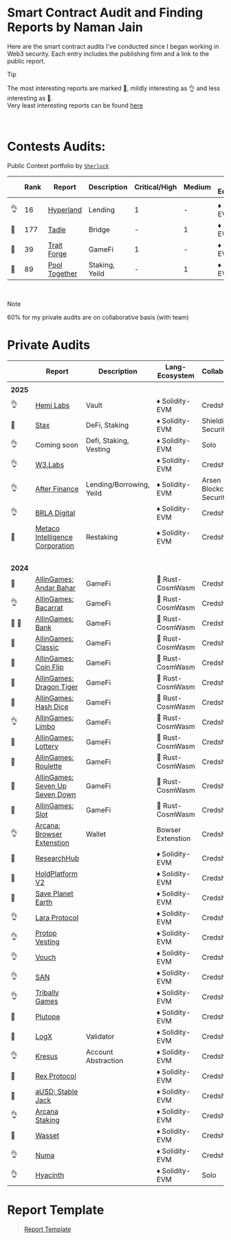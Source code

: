 # Smart Contract Audit and Finding Reports by Naman Jain

Here are the smart contract audits I’ve conducted since I began working in Web3 security. Each entry includes the publishing firm and a link to the public report.

> [!TIP]
> The most interesting reports are marked 💎, mildly interesting as 👌 and less interesting as 📰. <br>
> Very least interesting reports can be found [here](audit-reports/Least_interesting_reports.md)

<br>

# Contests Audits:

Public Contest portfolio by [`Sherlock`](https://audits.sherlock.xyz/watson/namx05)

|     | Rank | Report                                                                                                           | Description    | Critical/High | Medium | Lang-Ecosystem | Platform  |
| --- | ---- | ---------------------------------------------------------------------------------------------------------------- | -------------- | ------------- | ------ | -------------- | --------- |
|     |      |                                                                                                                  |                |               |        |                |           |
| 👌  | 16   | [Hyperland](https://cantina.xyz/competitions/cd180bb3-5d7d-46ed-8b99-d905e54a9d0b/leaderboard)                   | Lending        | 1             | -      | ♦ Solidity-EVM | Cantina   |
| 💎  | 177  | [Tadle](https://codehawks.cyfrin.io/c/2024-08-tadle/results?lt=contest&page=1&sc=reward&sj=reward&t=leaderboard) | Bridge         | -             | 1      | ♦ Solidity-EVM | CodeHawks |
| 💎  | 39   | [Trait Forge](https://code4rena.com/audits/2024-07-traitforge)                                                   | GameFi         | 1             | -      | ♦ Solidity-EVM | CodeArena |
| 📰  | 89   | [Pool Together](https://code4rena.com/audits/2023-07-pooltogether)                                               | Staking, Yeild | -             | 1      | ♦ Solidity-EVM | CodeArena |

<br>

> [!NOTE]
> 60% for my private audits are on collaborative basis (with team)

# Private Audits

|             | Report                                                                                                     | Description              | Lang-Ecosystem    | Collaboration             |
| ----------- | ---------------------------------------------------------------------------------------------------------- | ------------------------ | ----------------- | ------------------------- |
|             |
| <b>2025</b> |
| 👌          | [Hemi Labs](audit-reports/pdf/Hemi_Labs_Final_Audit_Report.pdf)                                            | Vault                    | ♦ Solidity-EVM    | Credshields               |
| 📰          | [Stax](audit-reports/md/Stax-Security-Review.md)                                                           | DeFi, Staking            | ♦ Solidity-EVM    | Shieldify Security        |
| 👌          | Coming soon                                                                                                | Defi, Staking, Vesting   | ♦ Solidity-EVM    | Solo                      |
| 👌          | [W3.Labs](audit-reports/pdf/W3.labs_Final_Audit_Report.pdf)                                                |                          | ♦ Solidity-EVM    | Credshields               |
| 👌          | [After Finance](audit-reports/pdf/After-Finance-Report.pdf)                                                | Lending/Borrowing, Yeild | ♦ Solidity-EVM    | Arsen Blockchain Security |
| 👌          | [BRLA Digital](audit-reports/pdf/BRLA_Final_Audit_Report.pdf)                                              |                          | ♦ Solidity-EVM    | Credshields               |
| 💎          | [Metaco Intelligence Corporation](audit-reports/pdf/Zoth_Final_Audit_Report.pdf)                           | Restaking                | ♦ Solidity-EVM    | Credshields               |
| <br>        |
| <b>2024</b> |
| 📰          | [AllinGames: Andar Bahar](audit-reports/pdf/AllInGames_Andar_Bahar_Final_Audit_Report.pdf)                 | GameFi                   | 🦀 Rust-CosmWasm  | Credshields               |
| 👌          | [AllinGames: Bacarrat](audit-reports/pdf/AllInGames_Baccarat_Final_Audit_Report.pdf)                       | GameFi                   | 🦀 Rust-CosmWasm  | Credshields               |
| 💎 💎       | [AllinGames: Bank](audit-reports/pdf/AllInGames_Bank_Final_Audit_Report.pdf)                               | GameFi                   | 🦀 Rust-CosmWasm  | Credshields               |
| 💎          | [AllinGames: Classic](audit-reports/pdf/AllInGames_Classic_Dice_Final_Audit_Report.pdf)                    | GameFi                   | 🦀 Rust-CosmWasm  | Credshields               |
| 💎          | [AllinGames: Coin Flip](audit-reports/pdf/AllInGames_Coin_Flip_Final_Audit_Report.pdf)                     | GameFi                   | 🦀 Rust-CosmWasm  | Credshields               |
| 📰          | [AllinGames: Dragon Tiger](audit-reports/pdf/AllInGames_Dragon_Tiger_Final_Audit_Report.pdf)               | GameFi                   | 🦀 Rust-CosmWasm  | Credshields               |
| 💎          | [AllinGames: Hash Dice](audit-reports/pdf/AllInGames_Hash_Dice_Final_Audit_Report.pdf)                     | GameFi                   | 🦀 Rust-CosmWasm  | Credshields               |
| 👌          | [AllinGames: Limbo](audit-reports/pdf/AllInGames_Limbo_Final_Audit_Report.pdf)                             | GameFi                   | 🦀 Rust-CosmWasm  | Credshields               |
| 💎          | [AllinGames: Lottery](audit-reports/pdf/AllInGames_Lottery_Final_Audit_Report.pdf)                         | GameFi                   | 🦀 Rust-CosmWasm  | Credshields               |
| 📰          | [AllinGames: Roulette](audit-reports/pdf/AllInGames_Roulette_Final_Audit_Report.pdf)                       | GameFi                   | 🦀 Rust-CosmWasm  | Credshields               |
| 📰          | [AllinGames: Seven Up Seven Down](audit-reports/pdf/AllInGames_Seven_Up_Seven_Down_Final_Audit_Report.pdf) | GameFi                   | 🦀 Rust-CosmWasm  | Credshields               |
| 📰          | [AllinGames: Slot](audit-reports/pdf/AllInGames_Slots_Final_Audit_Report.pdf)                              | GameFi                   | 🦀 Rust-CosmWasm  | Credshields               |
| 👌          | [Arcana: Browser Extenstion](audit-reports/pdf/Arcana_Wallet_Final_Audit_Report.pdf)                       | Wallet                   | Bowser Extenstion | Credshields               |
| 📰          | [ResearchHub](audit-reports/pdf/ResearchHub_SmartContract_Final_Audit_Report.pdf)                          |                          | ♦ Solidity-EVM    | Credshields               |
| 📰          | [HoldPlatform V2](audit-reports/pdf/HoldPlatform_Final_Audit_Report.pdf)                                   |                          | ♦ Solidity-EVM    | Credshields               |
| 💎          | [Save Planet Earth](audit-reports/pdf/SPE_Smart_Contract_Final_Audit_Report.pdf)                           |                          | ♦ Solidity-EVM    | Credshields               |
| 👌          | [Lara Protocol](audit-reports/pdf/Lara_Liquid_Staking_Final_Audit_Report.pdf)                              |                          | ♦ Solidity-EVM    | Credshields               |
| 👌          | [Protop Vesting](audit-reports/pdf/Protop_Vesting_Contracts_Final_Report.pdf)                              |                          | ♦ Solidity-EVM    | Credshields               |
| 👌          | [Vouch](audit-reports/pdf/Vouch_Contract_Final_Audit_Report.pdf)                                           |                          | ♦ Solidity-EVM    | Credshields               |
| 👌          | [SAN](audit-reports/pdf/SAN_Final_Report.pdf)                                                              |                          | ♦ Solidity-EVM    | Credshields               |
| 👌          | [Tribally Games](audit-reports/pdf/Tribally_Games_Final_Report.pdf)                                        |                          | ♦ Solidity-EVM    | Credshields               |
| 💎          | [Plutope](audit-reports/pdf/Plutope_Final_Audit_Report.pdf)                                                |                          | ♦ Solidity-EVM    | Credshields               |
| 💎          | [LogX](audit-reports/pdf/LogX_Token_Final_Report.pdf)                                                      | Validator                | ♦ Solidity-EVM    | Credshields               |
| 👌          | [Kresus](audit-reports/pdf/Kresus_Final_Audit_Report.pdf)                                                  | Account Abstraction      | ♦ Solidity-EVM    | Credshields               |
| 💎          | [Rex Protocol](audit-reports/pdf/Rex_Exchange_Final_Audit_Report.pdf)                                      |                          | ♦ Solidity-EVM    | Credshields               |
| 💎          | [aUSD: Stable Jack](audit-reports/pdf/aUSD_SC_Final_Audit_Report.pdf)                                      |                          | ♦ Solidity-EVM    | Credshields               |
| 👌          | [Arcana Staking](audit-reports/pdf/Arcana_Staking_Contract_Final_Audit_Report.pdf)                         |                          | ♦ Solidity-EVM    | Credshields               |
| 💎          | [Wasset](audit-reports/pdf/Wasset_Final_Audit_Report.pdf)                                                  |                          | ♦ Solidity-EVM    | Credshields               |
| 👌          | [Numa](audit-reports/pdf/Numa_Final_Audit_Report.pdf)                                                      |                          | ♦ Solidity-EVM    | Credshields               |
| 👌          | [Hyacinth](audit-reports/md/Hyacinth-security-review.md)                                                   |                          | ♦ Solidity-EVM    | Solo                      |

# Report Template

> [Report Template](audit-reports/report_template.md)
